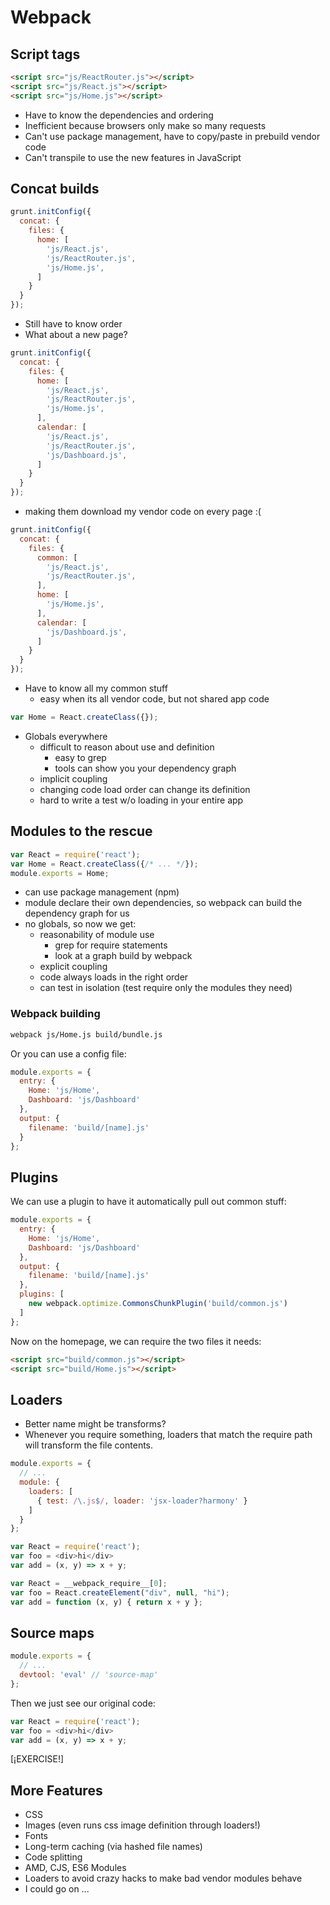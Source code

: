 Webpack
=======

Script tags
-----------

```html
<script src="js/ReactRouter.js"></script>
<script src="js/React.js"></script>
<script src="js/Home.js"></script>
```

- Have to know the dependencies and ordering
- Inefficient because browsers only make so many requests
- Can't use package management, have to copy/paste in prebuild vendor
  code
- Can't transpile to use the new features in JavaScript

Concat builds
-------------

```js
grunt.initConfig({
  concat: {
    files: {
      home: [
        'js/React.js',
        'js/ReactRouter.js',
        'js/Home.js',
      ]
    }
  }
});
```

- Still have to know order
- What about a new page?

```js
grunt.initConfig({
  concat: {
    files: {
      home: [
        'js/React.js',
        'js/ReactRouter.js',
        'js/Home.js',
      ],
      calendar: [
        'js/React.js',
        'js/ReactRouter.js',
        'js/Dashboard.js',
      ]
    }
  }
});
```

- making them download my vendor code on every page :(

```js
grunt.initConfig({
  concat: {
    files: {
      common: [
        'js/React.js',
        'js/ReactRouter.js',
      ],
      home: [
        'js/Home.js',
      ],
      calendar: [
        'js/Dashboard.js',
      ]
    }
  }
});
```

- Have to know all my common stuff
  - easy when its all vendor code, but not shared app code

```js
var Home = React.createClass({});
```

- Globals everywhere
  - difficult to reason about use and definition
    - easy to grep
    - tools can show you your dependency graph
  - implicit coupling
  - changing code load order can change its definition
  - hard to write a test w/o loading in your entire app

Modules to the rescue
---------------------

```js
var React = require('react');
var Home = React.createClass({/* ... */});
module.exports = Home;
```

- can use package management (npm)
- module declare their own dependencies, so webpack can build the
  dependency graph for us
- no globals, so now we get:
  - reasonability of module use
    - grep for require statements
    - look at a graph build by webpack
  - explicit coupling
  - code always loads in the right order
  - can test in isolation (test require only the modules they need)

### Webpack building

```sh
webpack js/Home.js build/bundle.js
```

Or you can use a config file:

```js
module.exports = {
  entry: {
    Home: 'js/Home',
    Dashboard: 'js/Dashboard'
  },
  output: {
    filename: 'build/[name].js'
  }
};
```

Plugins
-------

We can use a plugin to have it automatically pull out common stuff:

```js
module.exports = {
  entry: {
    Home: 'js/Home',
    Dashboard: 'js/Dashboard'
  },
  output: {
    filename: 'build/[name].js'
  },
  plugins: [
    new webpack.optimize.CommonsChunkPlugin('build/common.js')
  ]
};
```

Now on the homepage, we can require the two files it needs:

```html
<script src="build/common.js"></script>
<script src="build/Home.js"></script>
```

Loaders
-------

- Better name might be transforms?
- Whenever you require something, loaders that match the require path
  will transform the file contents.

```js
module.exports = {
  // ...
  module: {
    loaders: [
      { test: /\.js$/, loader: 'jsx-loader?harmony' }
    ]
  }
};
```

```js
var React = require('react');
var foo = <div>hi</div>
var add = (x, y) => x + y;
```

```js
var React = __webpack_require__[0];
var foo = React.createElement("div", null, "hi");
var add = function (x, y) { return x + y };
```

Source maps
-----------

```js
module.exports = {
  // ...
  devtool: 'eval' // 'source-map'
};
```

Then we just see our original code:

```js
var React = require('react');
var foo = <div>hi</div>
var add = (x, y) => x + y;
```

[¡EXERCISE!]

More Features
-------------

- CSS
- Images (even runs css image definition through loaders!)
- Fonts
- Long-term caching (via hashed file names)
- Code splitting
- AMD, CJS, ES6 Modules
- Loaders to avoid crazy hacks to make bad vendor modules behave
- I could go on ...

